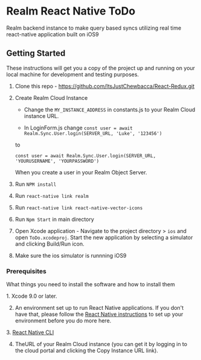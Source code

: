 # Realm React Native ToDo

Realm backend instance to make query based syncs utilizing real time react-native application built on iOS9

## Getting Started

These instructions will get you a copy of the project up and running on your local machine for development and testing purposes.
 1. Clone this repo - https://github.com/ItsJustChewbacca/React-Redux.git
 2. Create Realm Cloud Instance
	- Change the `MY_INSTANCE_ADDRESS` in constants.js to your Realm Cloud instance URL.

	- In LoginForm.js change `const user = await Realm.Sync.User.login(SERVER_URL, 'Luke', '123456')`

	to 

	`const user = await Realm.Sync.User.login(SERVER_URL, 'YOURUSERNAME', 'YOURPASSWORD')`
	
	When you create a user in your Realm Object Server.

 3. Run `NPM install`
 4. Run `react-native link realm`
 5. Run `react-native link react-native-vector-icons`
 6. Run `Npm Start` in main directory
 7. Open Xcode application - Navigate to the project directory > `ios` and open `ToDo.xcodeproj`. Start the new application by selecting a simulator and clicking Build/Run icon.
 8. Make sure the ios simulator is runnning iOS9

### Prerequisites

What things you need to install the software and how to install them

​1. Xcode 9.0 or later.

2. An environment set up to run React Native applications. If you don't have that, please follow the [React Native instructions](https://facebook.github.io/react-native/docs/getting-started.html) to set up your environment before you do more here.

​3. [React Native CLI​](https://facebook.github.io/react-native/docs/getting-started.html#the-react-native-cli)

4. TheURL of your Realm Cloud instance (you can get it by logging in to the cloud portal and clicking the Copy Instance URL link).

